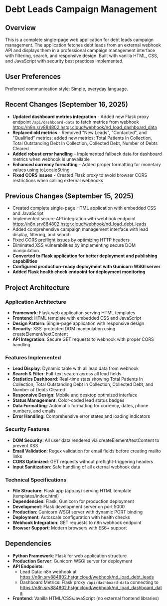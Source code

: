 # Debt Leads Campaign Management

## Overview

This is a complete single-page web application for debt leads campaign management. The application fetches debt leads from an external webhook API and displays them in a professional campaign management interface with filtering, search, and responsive design. Built with vanilla HTML, CSS, and JavaScript with security best practices implemented.

## User Preferences

Preferred communication style: Simple, everyday language.

## Recent Changes (September 16, 2025)

- **Updated dashboard metrics integration** - Added new Flask proxy endpoint `/api/dashboard-data` to fetch metrics from webhook https://n8n.srv884802.hstgr.cloud/webhook/nd_load_dashboard_data
- **Replaced old metrics** - Removed "New Leads", "Contacted", and "Qualified" metrics; added new metrics: Total Patients In Collection, Total Outstanding Debt In Collection, Collected Debt, Number of Debts Cleared
- **Added robust error handling** - Implemented fallback data for dashboard metrics when webhook is unavailable
- **Enhanced currency formatting** - Added proper formatting for monetary values using toLocaleString
- **Fixed CORS issues** - Created Flask proxy to avoid browser CORS restrictions when calling external webhooks

## Previous Changes (September 15, 2025)

- Created complete single-page HTML application with embedded CSS and JavaScript
- Implemented secure API integration with webhook endpoint https://n8n.srv884802.hstgr.cloud/webhook/nd_load_debt_leads
- Added comprehensive campaign management interface with lead display, filtering, and search
- Fixed CORS preflight issues by optimizing HTTP headers
- Eliminated XSS vulnerabilities by implementing secure DOM manipulation
- **Converted to Flask application for better deployment and publishing capabilities**
- **Configured production-ready deployment with Gunicorn WSGI server**
- **Added Flask health check endpoint for deployment monitoring**

## Project Architecture

### Application Architecture
- **Framework**: Flask web application serving HTML templates
- **Frontend**: HTML template with embedded CSS and JavaScript
- **Design Pattern**: Single-page application with responsive design
- **Security**: XSS-protected DOM manipulation using createElement/textContent
- **API Integration**: Secure GET requests to webhook with proper CORS handling

### Features Implemented
- **Lead Display**: Dynamic table with all lead data from webhook
- **Search & Filter**: Full-text search across all lead fields
- **Statistics Dashboard**: Real-time stats showing Total Patients In Collection, Total Outstanding Debt In Collection, Collected Debt, and Number of Debts Cleared
- **Responsive Design**: Mobile and desktop optimized interface
- **Status Management**: Color-coded lead status badges
- **Data Formatting**: Automatic formatting for currency, dates, phone numbers, and emails
- **Error Handling**: Comprehensive error states and loading indicators

### Security Features
- **DOM Security**: All user data rendered via createElement/textContent to prevent XSS
- **Email Validation**: Regex validation for email fields before creating mailto links
- **CORS Optimized**: GET requests without preflight-triggering headers
- **Input Sanitization**: Safe handling of all external webhook data

### Technical Specifications
- **File Structure**: Flask app (app.py) serving HTML template (templates/index.html)
- **Dependencies**: Flask, Gunicorn for production deployment
- **Development**: Flask development server on port 5000
- **Production**: Gunicorn WSGI server with dynamic PORT binding
- **Deployment**: Autoscale configuration with health checks
- **Webhook Integration**: GET requests to n8n webhook endpoint
- **Browser Support**: Modern browsers with ES6+ support

## Dependencies

- **Python Framework**: Flask for web application structure
- **Production Server**: Gunicorn WSGI server for deployment
- **API Endpoints**: 
  - Lead Data: n8n webhook at https://n8n.srv884802.hstgr.cloud/webhook/nd_load_debt_leads
  - Dashboard Metrics: Flask proxy `/api/dashboard-data` connecting to https://n8n.srv884802.hstgr.cloud/webhook/nd_load_dashboard_data
- **Frontend**: Vanilla HTML/CSS/JavaScript (no external frontend libraries)